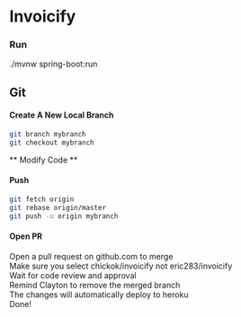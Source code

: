 # Invoicify

### Run
./mvnw spring-boot:run

## Git
#### Create A New Local Branch
```bash
git branch mybranch
git checkout mybranch
```
** Modify Code **
#### Push
```bash
git fetch origin
git rebase origin/master
git push -u origin mybranch
```
#### Open PR
Open a pull request on github.com to merge\
Make sure you select chickok/invoicify not eric283/invoicify\
Wait for code review and approval\
Remind Clayton to remove the merged branch\
The changes will automatically deploy to heroku\
Done!
